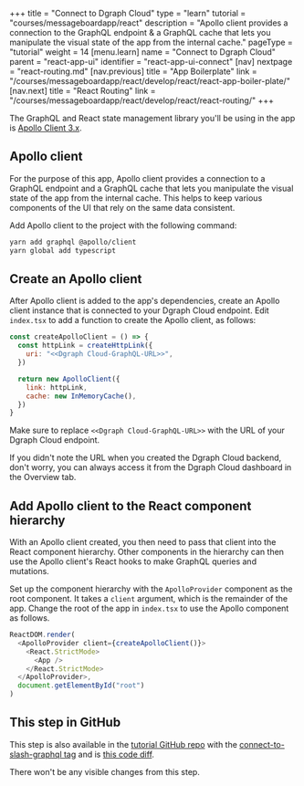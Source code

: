 +++
title = "Connect to Dgraph Cloud"
type = "learn"
tutorial = "courses/messageboardapp/react"
description = "Apollo client provides a connection to the GraphQL endpoint & a GraphQL cache that lets you manipulate the visual state of the app from the internal cache."
pageType = "tutorial"
weight = 14
[menu.learn]
  name = "Connect to Dgraph Cloud"
  parent = "react-app-ui"
  identifier = "react-app-ui-connect"
[nav]
  nextpage = "react-routing.md"
[nav.previous]
title = "App Boilerplate"
link = "/courses/messageboardapp/react/develop/react/react-app-boiler-plate/"
[nav.next]
title = "React Routing"
link = "/courses/messageboardapp/react/develop/react/react-routing/"
+++

The GraphQL and React state management library you'll be using in the app is
[Apollo Client 3.x](https://www.apollographql.com/docs/react/).  

## Apollo client

For the purpose of this app, Apollo client provides a connection to a GraphQL endpoint and a GraphQL cache that lets you manipulate the visual state of the app from the internal cache. This helps to keep various components of the UI that rely on the same data consistent.

Add Apollo client to the project with the following command:

```sh
yarn add graphql @apollo/client
yarn global add typescript
```

## Create an Apollo client

After Apollo client is added to the app's dependencies, create an
Apollo client instance that is connected to your Dgraph Cloud endpoint. Edit
`index.tsx` to add a function to create the Apollo client, as follows:

```js
const createApolloClient = () => {
  const httpLink = createHttpLink({
    uri: "<<Dgraph Cloud-GraphQL-URL>>",
  })

  return new ApolloClient({
    link: httpLink,
    cache: new InMemoryCache(),
  })
}
```

Make sure to replace `<<Dgraph Cloud-GraphQL-URL>>` with the URL of your Dgraph Cloud endpoint.  

If you didn't note the URL when you created the Dgraph Cloud backend, don't
worry, you can always access it from the Dgraph Cloud dashboard in the Overview tab.


## Add Apollo client to the React component hierarchy

With an Apollo client created, you then need to pass that client into the React
component hierarchy. Other components in the hierarchy can then use the
Apollo client's React hooks to make GraphQL queries and mutations.

Set up the component hierarchy with the `ApolloProvider` component as the root
component. It takes a `client` argument, which is the remainder of the app.
Change the root of the app in `index.tsx` to use the Apollo component as
follows.

```js
ReactDOM.render(
  <ApolloProvider client={createApolloClient()}>
    <React.StrictMode>
      <App />
    </React.StrictMode>
  </ApolloProvider>,
  document.getElementById("root")
)
```

## This step in GitHub

This step is also available in the [tutorial GitHub repo](https://github.com/dgraph-io/discuss-tutorial) with the [connect-to-slash-graphql tag](https://github.com/dgraph-io/discuss-tutorial/releases/tag/connect-to-slash-graphql) and is [this code diff](https://github.com/dgraph-io/discuss-tutorial/commit/56e86302d0d7e77d3861708b77124dab9aeeca61).

There won't be any visible changes from this step.
